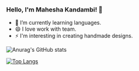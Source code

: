 ### Hello, I'm Mahesha Kandambi! 👋

- 🌱 I’m currently learning languages.
- 😄 I love work with team.
- ⚡ I'm interesting in creating handmade designs.



![Anurag's GitHub stats](https://github-readme-stats.vercel.app/api?username=MaheshaKandambi&show_icons=true&theme=radical)

[![Top Langs](https://github-readme-stats.vercel.app/api/top-langs/?username=MaheshaKandambi)](https://github.com/MaheshaKandambi/github-readme-stats)


